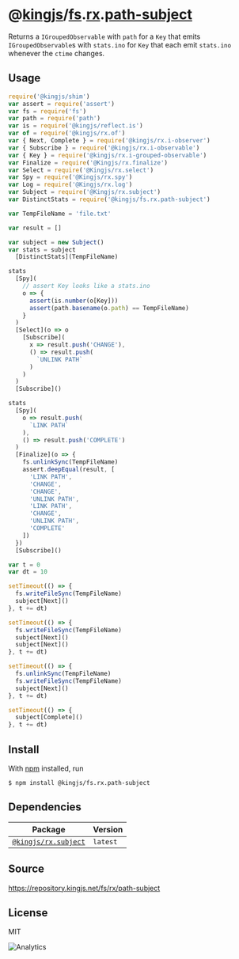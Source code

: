 # @[kingjs][@kingjs]/[fs][ns0].[rx][ns1].[path-subject][ns2]
Returns a `IGroupedObservable` with `path` for a `Key`  that emits `IGroupedObservable`s with `stats.ino` for `Key` that each emit `stats.ino` whenever the `ctime` changes.
## Usage
```js
require('@kingjs/shim')
var assert = require('assert')
var fs = require('fs')
var path = require('path')
var is = require('@kingjs/reflect.is')
var of = require('@kingjs/rx.of')
var { Next, Complete } = require('@kingjs/rx.i-observer')
var { Subscribe } = require('@kingjs/rx.i-observable')
var { Key } = require('@kingjs/rx.i-grouped-observable')
var Finalize = require('@Kingjs/rx.finalize')
var Select = require('@Kingjs/rx.select')
var Spy = require('@Kingjs/rx.spy')
var Log = require('@Kingjs/rx.log')
var Subject = require('@Kingjs/rx.subject')
var DistinctStats = require('@kingjs/fs.rx.path-subject')

var TempFileName = 'file.txt'

var result = []

var subject = new Subject()
var stats = subject
  [DistinctStats](TempFileName)

stats
  [Spy](
    // assert Key looks like a stats.ino
    o => {
      assert(is.number(o[Key]))
      assert(path.basename(o.path) == TempFileName)
    }
  )
  [Select](o => o
    [Subscribe](
      x => result.push('CHANGE'),
      () => result.push(
        `UNLINK PATH`
      )
    )
  )
  [Subscribe]()

stats
  [Spy](
    o => result.push(
      `LINK PATH`
    ),
    () => result.push('COMPLETE')
  )
  [Finalize](o => {
    fs.unlinkSync(TempFileName)
    assert.deepEqual(result, [ 
      'LINK PATH',
      'CHANGE',
      'CHANGE',
      'UNLINK PATH',
      'LINK PATH',
      'CHANGE',
      'UNLINK PATH',
      'COMPLETE' 
    ])
  })
  [Subscribe]()

var t = 0
var dt = 10

setTimeout(() => {
  fs.writeFileSync(TempFileName)
  subject[Next]()
}, t += dt)

setTimeout(() => {
  fs.writeFileSync(TempFileName)
  subject[Next]()
  subject[Next]()
}, t += dt)

setTimeout(() => {
  fs.unlinkSync(TempFileName)
  fs.writeFileSync(TempFileName)
  subject[Next]()
}, t += dt)

setTimeout(() => {
  subject[Complete]()
}, t += dt)
```






## Install
With [npm](https://npmjs.org/) installed, run
```
$ npm install @kingjs/fs.rx.path-subject
```
## Dependencies
|Package|Version|
|---|---|
|[`@kingjs/rx.subject`](https://www.npmjs.com/package/@kingjs/rx.subject)|`latest`|
## Source
https://repository.kingjs.net/fs/rx/path-subject
## License
MIT

![Analytics](https://analytics.kingjs.net/fs/rx/path-subject)

[@kingjs]: https://www.npmjs.com/package/kingjs
[ns0]: https://www.npmjs.com/package/@kingjs/fs
[ns1]: https://www.npmjs.com/package/@kingjs/fs.rx
[ns2]: https://www.npmjs.com/package/@kingjs/fs.rx.path-subject
